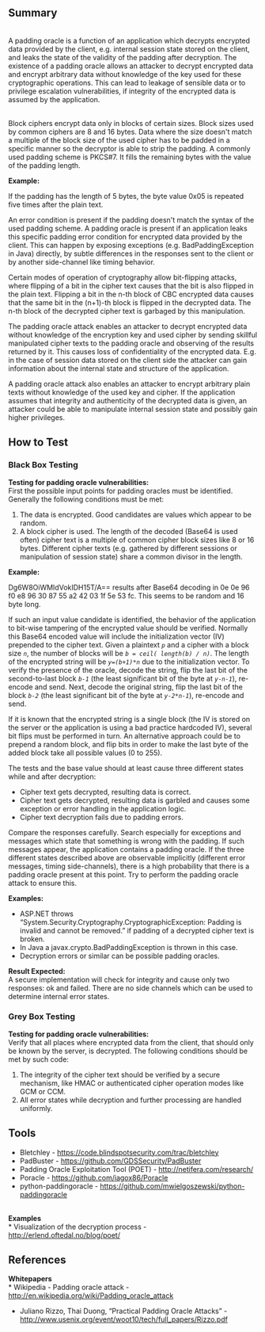 Summary
-------

\
A padding oracle is a function of an application which decrypts encrypted data provided by the client, e.g. internal session state stored on the client, and leaks the state of the validity of the padding after decryption. The existence of a padding oracle allows an attacker to decrypt encrypted data and encrypt arbitrary data without knowledge of the key used for these cryptographic operations. This can lead to leakage of sensible data or to privilege escalation vulnerabilities, if integrity of the encrypted data is assumed by the application.

\
Block ciphers encrypt data only in blocks of certain sizes. Block sizes used by common ciphers are 8 and 16 bytes. Data where the size doesn't match a multiple of the block size of the used cipher has to be padded in a specific manner so the decryptor is able to strip the padding. A commonly used padding scheme is PKCS\#7. It fills the remaining bytes with the value of the padding length.

**Example:**

If the padding has the length of 5 bytes, the byte value 0x05 is repeated five times after the plain text.

An error condition is present if the padding doesn't match the syntax of the used padding scheme. A padding oracle is present if an application leaks this specific padding error condition for encrypted data provided by the client. This can happen by exposing exceptions (e.g. BadPaddingException in Java) directly, by subtle differences in the responses sent to the client or by another side-channel like timing behavior.

Certain modes of operation of cryptography allow bit-flipping attacks, where flipping of a bit in the cipher text causes that the bit is also flipped in the plain text. Flipping a bit in the n-th block of CBC encrypted data causes that the same bit in the (n+1)-th block is flipped in the decrypted data. The n-th block of the decrypted cipher text is garbaged by this manipulation.

The padding oracle attack enables an attacker to decrypt encrypted data without knowledge of the encryption key and used cipher by sending skillful manipulated cipher texts to the padding oracle and observing of the results returned by it. This causes loss of confidentiality of the encrypted data. E.g. in the case of session data stored on the client side the attacker can gain information about the internal state and structure of the application.

A padding oracle attack also enables an attacker to encrypt arbitrary plain texts without knowledge of the used key and cipher. If the application assumes that integrity and authenticity of the decrypted data is given, an attacker could be able to manipulate internal session state and possibly gain higher privileges.

How to Test
-----------

### Black Box Testing

**Testing for padding oracle vulnerabilities:**\
First the possible input points for padding oracles must be identified. Generally the following conditions must be met:

1.  The data is encrypted. Good candidates are values which appear to be random.
2.  A block cipher is used. The length of the decoded (Base64 is used often) cipher text is a multiple of common cipher block sizes like 8 or 16 bytes. Different cipher texts (e.g. gathered by different sessions or manipulation of session state) share a common divisor in the length.

**Example:**

Dg6W8OiWMIdVokIDH15T/A== results after Base64 decoding in 0e 0e 96 f0 e8 96 30 87 55 a2 42 03 1f 5e 53 fc. This seems to be random and 16 byte long.

If such an input value candidate is identified, the behavior of the application to bit-wise tampering of the encrypted value should be verified. Normally this Base64 encoded value will include the initialization vector (IV) prepended to the cipher text. Given a plaintext *`p`* and a cipher with a block size *`n`*, the number of blocks will be *`b = ceil( length(b) / n)`*. The length of the encrypted string will be *`y=(b+1)*n`* due to the initialization vector. To verify the presence of the oracle, decode the string, flip the last bit of the second-to-last block *`b-1`* (the least significant bit of the byte at *`y-n-1`*), re-encode and send. Next, decode the original string, flip the last bit of the block *`b-2`* (the least significant bit of the byte at *`y-2*n-1`*), re-encode and send.

If it is known that the encrypted string is a single block (the IV is stored on the server or the application is using a bad practice hardcoded IV), several bit flips must be performed in turn. An alternative approach could be to prepend a random block, and flip bits in order to make the last byte of the added block take all possible values (0 to 255).

The tests and the base value should at least cause three different states while and after decryption:

-   Cipher text gets decrypted, resulting data is correct.
-   Cipher text gets decrypted, resulting data is garbled and causes some exception or error handling in the application logic.
-   Cipher text decryption fails due to padding errors.

Compare the responses carefully. Search especially for exceptions and messages which state that something is wrong with the padding. If such messages appear, the application contains a padding oracle. If the three different states described above are observable implicitly (different error messages, timing side-channels), there is a high probability that there is a padding oracle present at this point. Try to perform the padding oracle attack to ensure this.

**Examples:**

-   ASP.NET throws “System.Security.Cryptography.CryptographicException: Padding is invalid and cannot be removed.” if padding of a decrypted cipher text is broken.
-   In Java a javax.crypto.BadPaddingException is thrown in this case.
-   Decryption errors or similar can be possible padding oracles.

**Result Expected:**\
A secure implementation will check for integrity and cause only two responses: ok and failed. There are no side channels which can be used to determine internal error states.

### Grey Box Testing

**Testing for padding oracle vulnerabilities:**\
Verify that all places where encrypted data from the client, that should only be known by the server, is decrypted. The following conditions should be met by such code:

1.  The integrity of the cipher text should be verified by a secure mechanism, like HMAC or authenticated cipher operation modes like GCM or CCM.
2.  All error states while decryption and further processing are handled uniformly.

Tools
-----

-   Bletchley - [<https://code.blindspotsecurity.com/trac/bletchley>](https://code.blindspotsecurity.com/trac/bletchley)
-   PadBuster - [<https://github.com/GDSSecurity/PadBuster>](https://github.com/GDSSecurity/PadBuster)
-   Padding Oracle Exploitation Tool (POET) - [<http://netifera.com/research/>](http://netifera.com/research/)
-   Poracle - [<https://github.com/iagox86/Poracle>](https://github.com/iagox86/Poracle)
-   python-paddingoracle - [<https://github.com/mwielgoszewski/python-paddingoracle>](https://github.com/mwielgoszewski/python-paddingoracle)

\
**Examples**\
\* Visualization of the decryption process - [<http://erlend.oftedal.no/blog/poet/>](http://erlend.oftedal.no/blog/poet/)

References
----------

**Whitepapers**\
\* Wikipedia - Padding oracle attack - [<http://en.wikipedia.org/wiki/Padding_oracle_attack>](http://en.wikipedia.org/wiki/Padding_oracle_attack)

-   Juliano Rizzo, Thai Duong, “Practical Padding Oracle Attacks” - [<http://www.usenix.org/event/woot10/tech/full_papers/Rizzo.pdf>](http://www.usenix.org/event/woot10/tech/full_papers/Rizzo.pdf)

